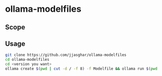 # ollama-modelfiles

## Scope

## Usage

```bash
git clone https://github.com/jjasghar/ollama-modelfiles
cd ollama-modelfiles
cd <version you want>
ollama create $(pwd | cut -d / -f 8) -f Modelfile && ollama run $(pwd | cut -d / -f 8)
```

